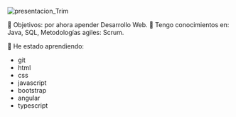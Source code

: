 ![presentacion_Trim](https://user-images.githubusercontent.com/82426298/115081873-5c63c180-9edb-11eb-9669-5de9d231dd87.gif)


📝 Objetivos: por ahora apender Desarrollo Web.
📌 Tengo conocimientos en: Java, SQL, Metodologías agiles: Scrum.   

 💜 He estado aprendiendo: 
- git
- html
- css
- javascript 
- bootstrap 
- angular
- typescript

<!---
marcela-chamorro/marcela-chamorro is a ✨ special ✨ repository because its `README.md` (this file) appears on your GitHub profile.
You can click the Preview link to take a look at your changes.
--->

